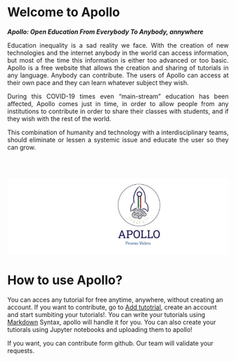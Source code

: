 # Welcome to Apollo

<b> *Apollo: Open Education From Everybody To  Anybody, annywhere* </b>

<div  style="text-align: justify;">
Education inequality is a sad reality we face. With the creation of new technologies and the internet anybody in the world can access information, but most of the time this information is either too advanced or too basic.  Apollo is a free website that allows the creation and sharing of tutorials in any language. Anybody can contribute. The users of Apollo can access at their own pace and they can learn whatever subject they wish.

During this COVID-19 times even “main-stream” education has been affected, Apollo comes just in time, in order to allow people from any institutions to contribute in order to share their classes with students, and if they wish with the rest of the world. 

This combination of humanity and technology  with a interdisciplinary teams, should eliminate or lessen a systemic issue and educate the user so they can grow.
</div>

<br>
<br>


[![Audi R8](images\apollo2.png)](https://www.youtube.com/watch?v=dUFesq1sOWU&feature=youtu.be&ab_channel=EmmanuelCCD "Audi R8")



# How to use Apollo?


You can acces any tutorial for free anytime, anywhere, without creating an account. If you want to contribute, go to [Add tutotrial](add.md), create an account and start sumbiting your tutorials!. You can write your tutorials using [Markdown](https://en.wikipedia.org/wiki/Markdown) Syntax, apollo will handle it for you. You can also create your tutiorals using Jupyter notebooks and uploading them to apollo!

If you want, you can contribute form github. Our team will validate your requests.


